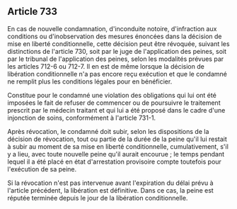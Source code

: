 Article 733
----
En cas de nouvelle condamnation, d'inconduite notoire, d'infraction aux
conditions ou d'inobservation des mesures énoncées dans la décision de mise en
liberté conditionnelle, cette décision peut être révoquée, suivant les
distinctions de l'article 730, soit par le juge de l'application des peines,
soit par le tribunal de l'application des peines, selon les modalités prévues
par les articles 712-6 ou 712-7. Il en est de même lorsque la décision de
libération conditionnelle n'a pas encore reçu exécution et que le condamné ne
remplit plus les conditions légales pour en bénéficier.

Constitue pour le condamné une violation des obligations qui lui ont été
imposées le fait de refuser de commencer ou de poursuivre le traitement prescrit
par le médecin traitant et qui lui a été proposé dans le cadre d'une injonction
de soins, conformément à l'article 731-1.

Après révocation, le condamné doit subir, selon les dispositions de la décision
de révocation, tout ou partie de la durée de la peine qu'il lui restait à subir
au moment de sa mise en liberté conditionnelle, cumulativement, s'il y a lieu,
avec toute nouvelle peine qu'il aurait encourue ; le temps pendant lequel il a
été placé en état d'arrestation provisoire compte toutefois pour l'exécution de
sa peine.

Si la révocation n'est pas intervenue avant l'expiration du délai prévu à
l'article précédent, la libération est définitive. Dans ce cas, la peine est
réputée terminée depuis le jour de la libération conditionnelle.
